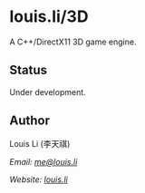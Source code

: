 # louis.li/3D

A C++/DirectX11 3D game engine.

## Status

Under development.

## Author

Louis Li (李天祺)

*Email: me@louis.li*

*Website: [louis.li](http://louis.li)*



